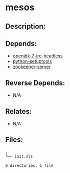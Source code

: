 # mesos

## Description:



## Depends:

  -  [openjdk-7-jre-headless](/salt/openjdk-7-jre-headless)
  -  [python-setuptools](/salt/python-setuptools)
  -  [zookeeper-server](/salt/zookeeper-server)

## Reverse Depends:

  -  N/A

## Relates:

  -  N/A

## Files:

```bash
.
└── init.sls

0 directories, 1 file
```
